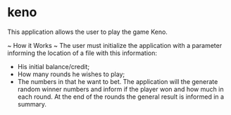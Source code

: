# keno

This application allows the user to play the game Keno.

~ How it Works ~
The user must initialize the application with a parameter informing the location of a file with this information: 
- His initial balance/credit;
- How many rounds he wishes to play;
- The numbers in that he want to bet.
The application will the generate random winner numbers and inform if the player won and how much in each round.
At the end of the rounds the general result is informed in a summary.
